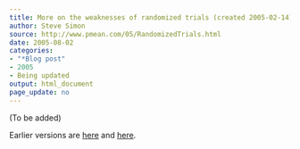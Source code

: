 ```yaml
---
title: More on the weaknesses of randomized trials (created 2005-02-14)
author: Steve Simon
source: http://www.pmean.com/05/RandomizedTrials.html
date: 2005-08-02
categories:
- "*Blog post"
- 2005
- Being updated
output: html_document
page_update: no
---
```


(To be added)

<!---More--->

Earlier versions are [here][sim1] and [here][sim2].

[sim1]: http://www.pmean.com/05/RandomizedTrials.html
[sim2]: http://new.pmean.com/more-weaknesses-randomization/
